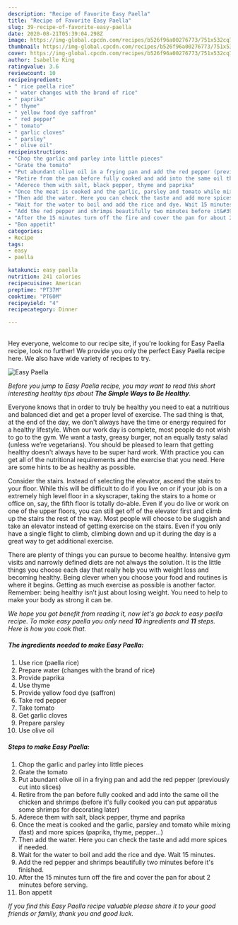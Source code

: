 ```yaml
---
description: "Recipe of Favorite Easy Paella"
title: "Recipe of Favorite Easy Paella"
slug: 39-recipe-of-favorite-easy-paella
date: 2020-08-21T05:39:04.298Z
image: https://img-global.cpcdn.com/recipes/b526f96a00276773/751x532cq70/easy-paella-recipe-main-photo.jpg
thumbnail: https://img-global.cpcdn.com/recipes/b526f96a00276773/751x532cq70/easy-paella-recipe-main-photo.jpg
cover: https://img-global.cpcdn.com/recipes/b526f96a00276773/751x532cq70/easy-paella-recipe-main-photo.jpg
author: Isabelle King
ratingvalue: 3.6
reviewcount: 10
recipeingredient:
- " rice paella rice"
- " water changes with the brand of rice"
- " paprika"
- " thyme"
- " yellow food dye saffron"
- " red pepper"
- " tomato"
- " garlic cloves"
- " parsley"
- " olive oil"
recipeinstructions:
- "Chop the garlic and parley into little pieces"
- "Grate the tomato"
- "Put abundant olive oil in a frying pan and add the red pepper (previously cut into slices)"
- "Retire from the pan before fully cooked and add into the same oil the chicken and shrimps (before it&#39;s fully cooked you can put apparatus some shrimps for decorating later)"
- "Aderece them with salt, black pepper, thyme and paprika"
- "Once the meat is cooked and the garlic, parsley and tomato while mixing (fast) and more spices (paprika, thyme, pepper...)"
- "Then add the water. Here you can check the taste and add more spices if needed."
- "Wait for the water to boil and add the rice and dye. Wait 15 minutes."
- "Add the red pepper and shrimps beautifully two minutes before it&#39;s finished."
- "After the 15 minutes turn off the fire and cover the pan for about 2 minutes before serving."
- "Bon appetit"
categories:
- Recipe
tags:
- easy
- paella

katakunci: easy paella 
nutrition: 241 calories
recipecuisine: American
preptime: "PT37M"
cooktime: "PT60M"
recipeyield: "4"
recipecategory: Dinner

---
```

<br>
Hey everyone, welcome to our recipe site, if you're looking for Easy Paella recipe, look no further! We provide you only the perfect Easy Paella recipe here. We also have wide variety of recipes to try.
<br>


![Easy Paella](https://img-global.cpcdn.com/recipes/b526f96a00276773/751x532cq70/easy-paella-recipe-main-photo.jpg)

<i>Before you jump to Easy Paella recipe, you may want to read this short interesting healthy tips about <strong>The Simple Ways to Be Healthy</strong>.</i>

Everyone knows that in order to truly be healthy you need to eat a nutritious and balanced diet and get a proper level of exercise. The sad thing is that, at the end of the day, we don't always have the time or energy required for a healthy lifestyle. When our work day is complete, most people do not wish to go to the gym. We want a tasty, greasy burger, not an equally tasty salad (unless we’re vegetarians). You should be pleased to learn that getting healthy doesn't always have to be super hard work. With practice you can get all of the nutritional requirements and the exercise that you need. Here are some hints to be as healthy as possible.

Consider the stairs. Instead of selecting the elevator, ascend the stairs to your floor. While this will be difficult to do if you live on or if your job is on a extremely high level floor in a skyscraper, taking the stairs to a home or office on, say, the fifth floor is totally do-able. Even if you do live or work on one of the upper floors, you can still get off of the elevator first and climb up the stairs the rest of the way. Most people will choose to be sluggish and take an elevator instead of getting exercise on the stairs. Even if you only have a single flight to climb, climbing down and up it during the day is a great way to get additional exercise. 

There are plenty of things you can pursue to become healthy. Intensive gym visits and narrowly defined diets are not always the solution. It is the little things you choose each day that really help you with weight loss and becoming healthy. Being clever when you choose your food and routines is where it begins. Getting as much exercise as possible is another factor. Remember: being healthy isn’t just about losing weight. You need to help to make your body as strong it can be. 


<i>We hope you got benefit from reading it, now let's go back to easy paella recipe. To make easy paella you only need <strong>10</strong> ingredients and <strong>11</strong> steps. Here is how you cook that.
</i>

##### The ingredients needed to make Easy Paella:

1. Use  rice (paella rice)
1. Prepare  water (changes with the brand of rice)
1. Provide  paprika
1. Use  thyme
1. Provide  yellow food dye (saffron)
1. Take  red pepper
1. Take  tomato
1. Get  garlic cloves
1. Prepare  parsley
1. Use  olive oil


##### Steps to make Easy Paella:

1. Chop the garlic and parley into little pieces
1. Grate the tomato
1. Put abundant olive oil in a frying pan and add the red pepper (previously cut into slices)
1. Retire from the pan before fully cooked and add into the same oil the chicken and shrimps (before it&#39;s fully cooked you can put apparatus some shrimps for decorating later)
1. Aderece them with salt, black pepper, thyme and paprika
1. Once the meat is cooked and the garlic, parsley and tomato while mixing (fast) and more spices (paprika, thyme, pepper...)
1. Then add the water. Here you can check the taste and add more spices if needed.
1. Wait for the water to boil and add the rice and dye. Wait 15 minutes.
1. Add the red pepper and shrimps beautifully two minutes before it&#39;s finished.
1. After the 15 minutes turn off the fire and cover the pan for about 2 minutes before serving.
1. Bon appetit


<i>If you find this Easy Paella recipe valuable please share it to your good friends or family, thank you and good luck.</i>
